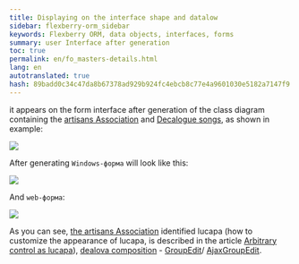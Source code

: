 ```yaml
--- 
title: Displaying on the interface shape and datalow 
sidebar: flexberry-orm_sidebar 
keywords: Flexberry ORM, data objects, interfaces, forms 
summary: user Interface after generation 
toc: true 
permalink: en/fo_masters-details.html 
lang: en 
autotranslated: true 
hash: 89badd0c34c47da8b67378ad929b924fc4ebcb8c77e4a9601030e5182a7147f9 
--- 
```


it appears on the form interface after generation of the class diagram containing the [artisans Association](fd_master-association.html) and [Decalogue songs](fo_detail-associations-properties.html), as shown in example: 

![](/images/pages/products/flexberry-orm/data-object/masters-and-details.jpg) 

After generating `Windows-форма` will look like this: 

![](/images/pages/products/flexberry-orm/data-object/form-interface.jpg) 

And `web-форма`: 

![](/images/pages/products/flexberry-orm/data-object/web-form-interface.jpg) 

As you can see, [the artisans Association](fd_master-association.html) identified lucapa (how to customize the appearance of lucapa, is described in the article [Arbitrary control as lucapa](fo_custom-lookup.html)), [dealova composition](fo_detail-associations-properties.html) - [GroupEdit](fw_group-edit.html)/ [AjaxGroupEdit](fa_ajax-group-edit.html).


